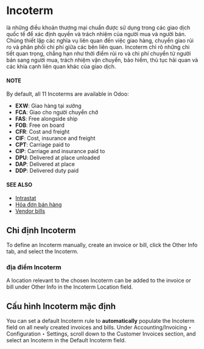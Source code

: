 # Incoterm

 là những điều khoản thương mại chuẩn được sử dụng trong các giao dịch quốc tế để xác định quyền và trách nhiệm của người mua và người bán. Chúng thiết lập các nghĩa vụ liên quan đến việc giao hàng, chuyển giao rủi ro và phân phối chi phí giữa các bên liên quan. Incoterm chỉ rõ những chi tiết quan trọng, chẳng hạn như thời điểm rủi ro và chi phí chuyển từ người bán sang người mua, trách nhiệm vận chuyển, bảo hiểm, thủ tục hải quan và các khía cạnh liên quan khác của giao dịch.

#### NOTE
By default, all 11 Incoterms are available in Odoo:

- **EXW**: Giao hàng tại xưởng
- **FCA**: Giao cho người chuyển chở
- **FAS**: Free alongside ship
- **FOB**: Free on board
- **CFR**: Cost and freight
- **CIF**: Cost, insurance and freight
- **CPT**: Carriage paid to
- **CIP**: Carriage and insurance paid to
- **DPU**: Delivered at place unloaded
- **DAP**: Delivered at place
- **DDP**: Delivered duty paid

#### SEE ALSO
- [Intrastat](../reporting/intrastat.md)
- [Hóa đơn bán hàng](./)
- [Vendor bills](../vendor_bills/)

<a id="incoterms-invoices"></a>

## Chỉ định Incoterm

To define an Incoterm manually, create an invoice or bill, click the Other Info tab, and
select the Incoterm.

### địa điểm Incoterm

A location relevant to the chosen Incoterm can be added to the invoice or bill under
Other Info in the Incoterm Location field.

<a id="incoterms-default"></a>

## Cấu hình Incoterm mặc định

You can set a default Incoterm rule to **automatically** populate the Incoterm field on all newly
created invoices and bills. Under Accounting/Invoicing ‣ Configuration ‣
Settings, scroll down to the Customer Invoices section, and select an Incoterm in the
Default Incoterm field.
